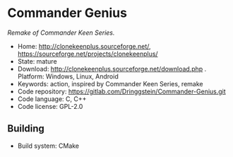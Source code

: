 # Commander Genius

_Remake of Commander Keen Series._

- Home: http://clonekeenplus.sourceforge.net/, https://sourceforge.net/projects/clonekeenplus/
- State: mature
- Download: http://clonekeenplus.sourceforge.net/download.php
. Platform: Windows, Linux, Android
- Keywords: action, inspired by Commander Keen Series, remake
- Code repository: https://gitlab.com/Dringgstein/Commander-Genius.git
- Code language: C, C++
- Code license: GPL-2.0

## Building

- Build system: CMake
